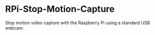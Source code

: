 # RPi-Stop-Motion-Capture
Stop motion video capture with the Raspberry Pi using a standard USB webcam.
